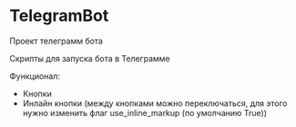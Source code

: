 # TelegramBot
Проект телеграмм бота

Скрипты для запуска бота в Телеграмме

Функционал:
- Кнопки
- Инлайн кнопки (между кнопками можно переключаться, для этого нужно изменить флаг use_inline_markup (по умолчанию True))
